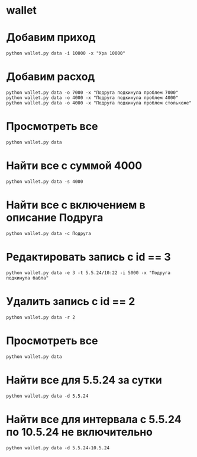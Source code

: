 # wallet

# Добавим приход
```
python wallet.py data -i 10000 -x "Ура 10000"
```
# Добавим расход
```
python wallet.py data -o 7000 -x "Подруга подкинула проблем 7000"
python wallet.py data -o 4000 -x "Подруга подкинула проблем 4000"
python wallet.py data -o 4000 -x "Подруга подкинула проблем столькоже"
```
# Просмотреть все
```
python wallet.py data 
```
# Найти все с суммой 4000
```
python wallet.py data -s 4000
```
# Найти все с включением в описание Подруга
```
python wallet.py data -c Подруга
```
# Редактировать запись с id == 3
```
python wallet.py data -e 3 -t 5.5.24/10:22 -i 5000 -x "Подруга подкинула бабла"
```
# Удалить запись c id == 2
```
python wallet.py data -r 2
```
# Просмотреть все
```
python wallet.py data 
```
# Найти все для 5.5.24 за сутки
```
python wallet.py data -d 5.5.24
```
# Найти все для интервала с 5.5.24 по 10.5.24 не включительно
```
python wallet.py data -d 5.5.24-10.5.24
```

